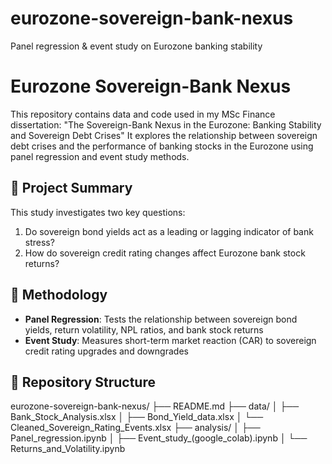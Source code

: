 # eurozone-sovereign-bank-nexus
 Panel regression &amp; event study on Eurozone banking stability
# Eurozone Sovereign-Bank Nexus
This repository contains data and code used in my MSc Finance dissertation:
"The Sovereign-Bank Nexus in the Eurozone: Banking Stability and Sovereign Debt Crises"
It explores the relationship between sovereign debt crises and the performance of banking stocks in the Eurozone using panel regression and event study methods.
## 📘 Project Summary
This study investigates two key questions:
1. Do sovereign bond yields act as a leading or lagging indicator of bank stress?
2. How do sovereign credit rating changes affect Eurozone bank stock returns?
## 🧠 Methodology
- **Panel Regression**: Tests the relationship between sovereign bond yields, return volatility, NPL ratios, and bank stock returns
- **Event Study**: Measures short-term market reaction (CAR) to sovereign credit rating upgrades and downgrades
## 📁 Repository Structure
eurozone-sovereign-bank-nexus/
├── README.md
├── data/
│   ├── Bank_Stock_Analysis.xlsx
│   ├── Bond_Yield_data.xlsx
│   └── Cleaned_Sovereign_Rating_Events.xlsx
├── analysis/
│   ├── Panel_regression.ipynb
│   ├── Event_study_(google_colab).ipynb
│   └── Returns_and_Volatility.ipynb

